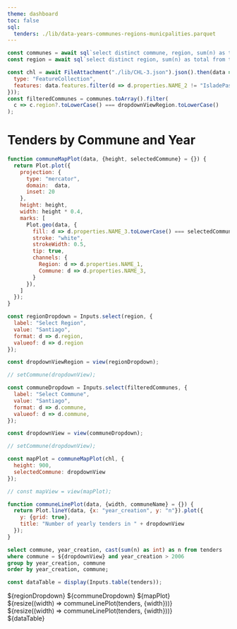 ```yaml
---
theme: dashboard
toc: false
sql:
  tenders: ./lib/data-years-communes-regions-municpalities.parquet
---
```


```js
const communes = await sql`select distinct commune, region, sum(n) as total from tenders group by commune, region order by total desc`;
const region = await sql`select distinct region, sum(n) as total from tenders group by region order by total desc`
```

```js
const chl = await FileAttachment("./lib/CHL-3.json").json().then(data => ({
  type: "FeatureCollection",
  features: data.features.filter(d => d.properties.NAME_2 != "IsladePascua").filter(d => d.properties.NAME_1.toLowerCase() === dropdownViewRegion)
}));
const filteredCommunes = communes.toArray().filter(
  c => c.region?.toLowerCase() === dropdownViewRegion.toLowerCase()
);
```

# Tenders by Commune and Year

```js
function communeMapPlot(data, {height, selectedCommune} = {}) {
  return Plot.plot({
    projection: {
      type: "mercator",
      domain:  data,
      inset: 20
    },
    height: height,
    width: height * 0.4,
    marks: [
      Plot.geo(data, {
        fill: d => d.properties.NAME_3.toLowerCase() === selectedCommune ? "steelblue" : "lightgrey",
        stroke: "white",
        strokeWidth: 0.5,
        tip: true,
        channels: {
          Region: d => d.properties.NAME_1,
          Commune: d => d.properties.NAME_3,
        }
      }),
    ]
  });
}
```

<!-- ```js -->
<!-- const commune = Mutable("Arauco"); -->
<!-- const setCommune = (value) => commune.value = value; -->
<!-- ``` -->

```js
const regionDropdown = Inputs.select(region, {
  label: "Select Region",
  value: "Santiago",
  format: d => d.region,
  valueof: d => d.region
});

const dropdownViewRegion = view(regionDropdown);

// setCommune(dropdownView);
```

```js
const communeDropdown = Inputs.select(filteredCommunes, {
  label: "Select Commune",
  value: "Santiago",
  format: d => d.commune,
  valueof: d => d.commune,
});

const dropdownView = view(communeDropdown);

// setCommune(dropdownView);
```

```js
const mapPlot = communeMapPlot(chl, {
  height: 900,
  selectedCommune: dropdownView
});

// const mapView = view(mapPlot);
```

```js
function communeLinePlot(data, {width, communeName} = {}) {
  return Plot.lineY(data, {x: "year_creation", y: "n"}).plot({
    y: {grid: true},
    title: "Number of yearly tenders in " + dropdownView
  });
}
```

```sql id=tenders
select commune, year_creation, cast(sum(n) as int) as n from tenders
where commune = ${dropdownView} and year_creation > 2006
group by year_creation, commune
order by year_creation, commune;
```

```js
const dataTable = display(Inputs.table(tenders));
```

<style>
.map-container .card {
  background: transparent;
  border: none;
  box-shadow: none;
}
</style>

<div class="grid grid-cols-4 grid-rows-4">
  <div class="map-container grid-colspan-1 grid-rowspan-4">
    <div class="card">
      ${regionDropdown}
      ${communeDropdown}
      ${mapPlot}
    </div>

  </div>

  <div class="card grid-colspan-2 grid-rowspan-2">
    ${resize((width) => communeLinePlot(tenders, {width}))}
  </div>
  <div class="card grid-colspan-1 grid-rowspan-2">
  </div>

  <div class="card grid-colspan-2 grid-rowspan-2">
    ${resize((width) => communeLinePlot(tenders, {width}))}
  </div>
  <div class="card grid-colspan-1 grid-rowspan-2">
  </div>
</div>
${dataTable}

